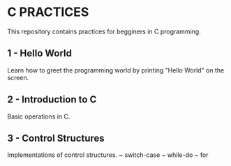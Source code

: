 # C PRACTICES
This repository contains practices for begginers in C programming.

## 1 - Hello World
Learn how to greet the programming world by printing "Hello World" on the screen.
## 2 - Introduction to C
Basic operations in C.
## 3 - Control Structures
Implementations of control structures.
~ switch-case
~ while-do
~ for

